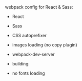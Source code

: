 webpack config for React & Sass:

- React

- Sass

- CSS autoprefixer

- images loading (no copy plugin)

- webpack-dev-server

- building

  

- no fonts loading

